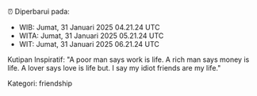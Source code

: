 ⏰ Diperbarui pada:
- WIB: Jumat, 31 Januari 2025 04.21.24 UTC
- WITA: Jumat, 31 Januari 2025 05.21.24 UTC
- WIT: Jumat, 31 Januari 2025 06.21.24 UTC

Kutipan Inspiratif:
"A poor man says work is life. A rich man says money is life. A lover says love is life but. I say my idiot friends are my life."


Kategori: friendship

